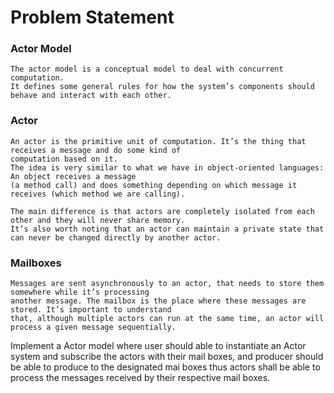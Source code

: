 # **Problem Statement**

### Actor Model ###
    The actor model is a conceptual model to deal with concurrent computation. 
    It defines some general rules for how the system’s components should behave and interact with each other.

### Actor ###
    An actor is the primitive unit of computation. It’s the thing that receives a message and do some kind of 
    computation based on it. 
    The idea is very similar to what we have in object-oriented languages:  An object receives a message 
    (a method call) and does something depending on which message it receives (which method we are calling).
    
    The main difference is that actors are completely isolated from each other and they will never share memory. 
    It’s also worth noting that an actor can maintain a private state that can never be changed directly by another actor.

### Mailboxes ###
    Messages are sent asynchronously to an actor, that needs to store them somewhere while it’s processing 
    another message. The mailbox is the place where these messages are stored. It’s important to understand 
    that, although multiple actors can run at the same time, an actor will process a given message sequentially.

Implement a Actor model where user should able to instantiate an Actor system and subscribe the actors with their mail boxes,
and producer should be able to produce to the designated mai boxes thus actors shall be able to process the messages received by
their respective mail boxes.
